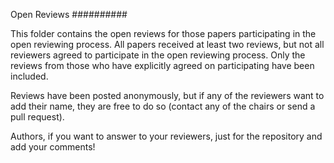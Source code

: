 Open Reviews 
##########

This folder contains the open reviews for those papers participating in the open reviewing process. All papers received at least two reviews, but not all reviewers agreed to participate in the open reviewing process. Only the reviews from those who have explicitly agreed on participating have been included. 

Reviews have been posted anonymously, but if any of the reviewers want to add their name, they are free to do so (contact any of the chairs or send a pull request).

Authors, if you want to answer to your reviewers, just for the repository and add your comments!
